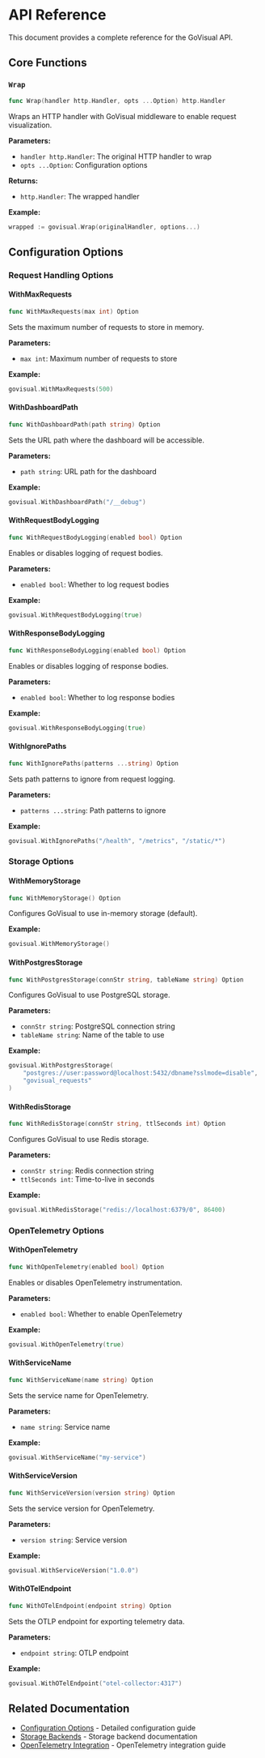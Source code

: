 # API Reference

This document provides a complete reference for the GoVisual API.

## Core Functions

### `Wrap`

```go
func Wrap(handler http.Handler, opts ...Option) http.Handler
```

Wraps an HTTP handler with GoVisual middleware to enable request visualization.

**Parameters:**

- `handler http.Handler`: The original HTTP handler to wrap
- `opts ...Option`: Configuration options

**Returns:**

- `http.Handler`: The wrapped handler

**Example:**

```go
wrapped := govisual.Wrap(originalHandler, options...)
```

## Configuration Options

### Request Handling Options

#### WithMaxRequests

```go
func WithMaxRequests(max int) Option
```

Sets the maximum number of requests to store in memory.

**Parameters:**

- `max int`: Maximum number of requests to store

**Example:**

```go
govisual.WithMaxRequests(500)
```

#### WithDashboardPath

```go
func WithDashboardPath(path string) Option
```

Sets the URL path where the dashboard will be accessible.

**Parameters:**

- `path string`: URL path for the dashboard

**Example:**

```go
govisual.WithDashboardPath("/__debug")
```

#### WithRequestBodyLogging

```go
func WithRequestBodyLogging(enabled bool) Option
```

Enables or disables logging of request bodies.

**Parameters:**

- `enabled bool`: Whether to log request bodies

**Example:**

```go
govisual.WithRequestBodyLogging(true)
```

#### WithResponseBodyLogging

```go
func WithResponseBodyLogging(enabled bool) Option
```

Enables or disables logging of response bodies.

**Parameters:**

- `enabled bool`: Whether to log response bodies

**Example:**

```go
govisual.WithResponseBodyLogging(true)
```

#### WithIgnorePaths

```go
func WithIgnorePaths(patterns ...string) Option
```

Sets path patterns to ignore from request logging.

**Parameters:**

- `patterns ...string`: Path patterns to ignore

**Example:**

```go
govisual.WithIgnorePaths("/health", "/metrics", "/static/*")
```

### Storage Options

#### WithMemoryStorage

```go
func WithMemoryStorage() Option
```

Configures GoVisual to use in-memory storage (default).

**Example:**

```go
govisual.WithMemoryStorage()
```

#### WithPostgresStorage

```go
func WithPostgresStorage(connStr string, tableName string) Option
```

Configures GoVisual to use PostgreSQL storage.

**Parameters:**

- `connStr string`: PostgreSQL connection string
- `tableName string`: Name of the table to use

**Example:**

```go
govisual.WithPostgresStorage(
    "postgres://user:password@localhost:5432/dbname?sslmode=disable",
    "govisual_requests"
)
```

#### WithRedisStorage

```go
func WithRedisStorage(connStr string, ttlSeconds int) Option
```

Configures GoVisual to use Redis storage.

**Parameters:**

- `connStr string`: Redis connection string
- `ttlSeconds int`: Time-to-live in seconds

**Example:**

```go
govisual.WithRedisStorage("redis://localhost:6379/0", 86400)
```

### OpenTelemetry Options

#### WithOpenTelemetry

```go
func WithOpenTelemetry(enabled bool) Option
```

Enables or disables OpenTelemetry instrumentation.

**Parameters:**

- `enabled bool`: Whether to enable OpenTelemetry

**Example:**

```go
govisual.WithOpenTelemetry(true)
```

#### WithServiceName

```go
func WithServiceName(name string) Option
```

Sets the service name for OpenTelemetry.

**Parameters:**

- `name string`: Service name

**Example:**

```go
govisual.WithServiceName("my-service")
```

#### WithServiceVersion

```go
func WithServiceVersion(version string) Option
```

Sets the service version for OpenTelemetry.

**Parameters:**

- `version string`: Service version

**Example:**

```go
govisual.WithServiceVersion("1.0.0")
```

#### WithOTelEndpoint

```go
func WithOTelEndpoint(endpoint string) Option
```

Sets the OTLP endpoint for exporting telemetry data.

**Parameters:**

- `endpoint string`: OTLP endpoint

**Example:**

```go
govisual.WithOTelEndpoint("otel-collector:4317")
```

## Related Documentation

- [Configuration Options](configuration.md) - Detailed configuration guide
- [Storage Backends](storage-backends.md) - Storage backend documentation
- [OpenTelemetry Integration](opentelemetry.md) - OpenTelemetry integration guide
